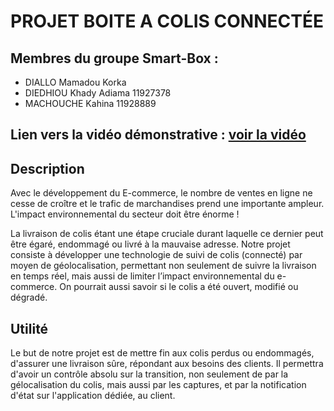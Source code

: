 # PROJET BOITE A COLIS CONNECTÉE

## Membres du groupe Smart-Box :
* DIALLO Mamadou Korka
* DIEDHIOU Khady Adiama 11927378
* MACHOUCHE Kahina 11928889
  
## Lien vers la vidéo démonstrative : [voir la vidéo](https://drive.google.com/open?id=1XPuqizK67w5vH1QWZzV-v-o1-F9wspP1)

## Description

Avec le développement du E-commerce, le nombre de ventes en ligne ne cesse de croître et le trafic de marchandises prend une importante ampleur. L'impact environnemental du secteur doit être énorme !

La livraison de colis étant une étape cruciale durant laquelle ce dernier peut être égaré, endommagé ou livré à la mauvaise adresse.
Notre projet consiste à développer une technologie de suivi de colis (connecté) par moyen de géolocalisation, permettant non seulement de suivre la livraison en temps réel, mais aussi de limiter l’impact environnemental du e-commerce. On pourrait aussi savoir si le colis a été ouvert, modifié ou dégradé.


## Utilité

Le but de notre projet est de mettre fin aux colis perdus ou endommagés, d'assurer une livraison sûre, répondant aux besoins des clients. Il permettra d'avoir un contrôle absolu sur la transition, non seulement de par la gélocalisation du colis, mais aussi par les captures, et par la notification d'état sur l'application dédiée, au client.
